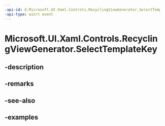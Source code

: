 ```yaml
---
-api-id: E:Microsoft.UI.Xaml.Controls.RecyclingViewGenerator.SelectTemplateKey
-api-type: winrt event
---
```


<!-- Event syntax.
public event TypedEventHandler SelectTemplateKey<RecyclingViewGenerator, SelectTemplateEventArgs>
-->

# Microsoft.UI.Xaml.Controls.RecyclingViewGenerator.SelectTemplateKey

## -description

## -remarks

## -see-also

## -examples

